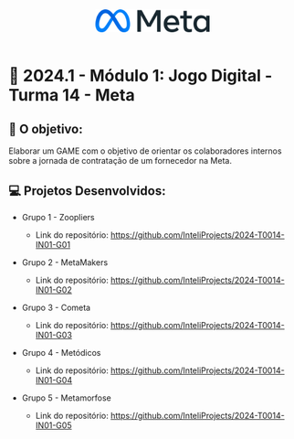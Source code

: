 
<div align="center">

<img src="logometa.png" alt="meta" width="200"/>

</div>

<br>

# 🙋 2024.1 - Módulo 1: Jogo Digital - Turma 14 - Meta


## 🎯 O objetivo:

Elaborar um GAME com o objetivo de orientar os colaboradores internos sobre a jornada de contratação de um fornecedor na Meta.


## 💻 Projetos Desenvolvidos: 

- Grupo 1 - Zoopliers
  - Link do repositório: https://github.com/InteliProjects/2024-T0014-IN01-G01

- Grupo 2 - MetaMakers
  - Link do repositório: https://github.com/InteliProjects/2024-T0014-IN01-G02

- Grupo 3 - Cometa
  - Link do repositório: https://github.com/InteliProjects/2024-T0014-IN01-G03

- Grupo 4 - Metódicos
  - Link do repositório: https://github.com/InteliProjects/2024-T0014-IN01-G04

- Grupo 5 - Metamorfose
  - Link do repositório: https://github.com/InteliProjects/2024-T0014-IN01-G05








